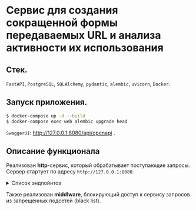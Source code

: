# Сервис для создания сокращенной формы передаваемых URL и анализа активности их использования

## Стек.

`FastAPI`, `PostgreSQL`, `SQLAlchemy`, `pydantic`, `alembic`, `uvicorn`, `Docker`.

## Запуск приложения.

```bash
$ docker-compose up -d --build
$ docker-compose exec web alembic upgrade head
```

`SwaggerUI`: http://127.0.0.1:8080/api/openapi .

## Описание функционала

Реализован **http**-сервис, который обрабатывает поступающие запросы. Сервер стартует по адресу `http://127.0.0.1:8080`.


<details>
<summary> Список эндпойнтов </summary>

1. Получить сокращенный вариант переданного URL
```python
POST /
```

Request
```json
https://...
```

Метод принимает в теле запроса строку URL для сокращения и возвращает ответ с кодом `201`.


2. Вернуть оригинальный URL
```python
GET /<url_id>
```
Метод принимает в качестве параметра идентификатор сокращенного URL и возвращает ответ с кодом `307` и оригинальным URL в заголовке `Location`.

3. Возможность "удаления" сохраненного URL. Запись остается, но помечается как удаленная. При попытке получения полного URL возвращать ответ с кодом `410 Gone`.
```python
DELETE /<url_id>
```

4. Вернуть статус использования URL
```python
GET /<url_id>/status?[full-info]&&[max-result=10]&&[offset=0]
```
Метод принимает в качестве параметра идентификатор сокращенного URL и возвращает информацию о количестве переходов, совершенных по ссылке.

В ответе может содержаться как общее количество совершенных переходов, так и дополнительная детализированная информация о каждом переходе (наличие **query**-параметра **full-info** и параметров пагинации):
- время перехода/использования ссылки;
- информация о клиенте, выполнившем запрос;

5. Передача ссылок пачками (batch upload)
```python
POST /shorten
```
Принимает в теле запроса список URL в формате:
```json
[
    {
        "original_url": "URL for shorten"
    },
    ...
]

```
и возвращает данные в формате:
```json
[
    {
        "url_id": "<text-id>",
        "short_url": "https://...",
    },
    ...
]
```
</details>

Также реализован **middlware**, блокирующий доступ к сервису запросов из запрещенных подсетей (black list).
